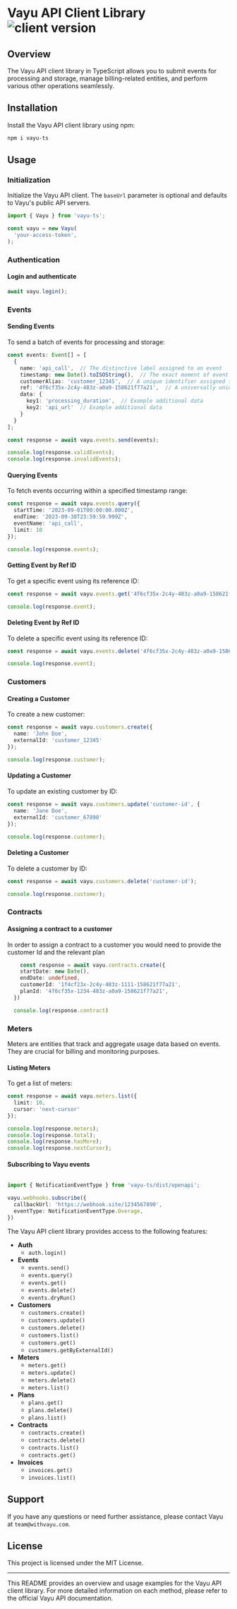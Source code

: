 # Vayu API Client Library ![client version](https://img.shields.io/npm/v/vayu-ts?label=Latest%20Version)

## Overview

The Vayu API client library in TypeScript allows you to submit events for processing and storage, manage billing-related entities, and perform various other operations seamlessly.

## Installation

Install the Vayu API client library using npm:

```bash
npm i vayu-ts
```

## Usage

### Initialization

Initialize the Vayu API client. The `baseUrl` parameter is optional and defaults to Vayu's public API servers.

```typescript
import { Vayu } from 'vayu-ts';

const vayu = new Vayu(
  'your-access-token',
);
```

### Authentication

#### Login and authenticate

```typescript
await vayu.login();
```

### Events

#### Sending Events

To send a batch of events for processing and storage:

```typescript
const events: Event[] = [
  {
    name: 'api_call',  // The distinctive label assigned to an event
    timestamp: new Date().toISOString(),  // The exact moment of event occurrence in ISO 8601 format
    customerAlias: 'customer_12345',  // A unique identifier assigned to each customer
    ref: '4f6cf35x-2c4y-483z-a0a9-158621f77a21',  // A universally unique identifier for each event
    data: {
      key1: 'processing_duration',  // Example additional data
      key2: 'api_url'  // Example additional data
    }
  }
];

const response = await vayu.events.send(events);

console.log(response.validEvents);
console.log(response.invalidEvents);
```

#### Querying Events

To fetch events occurring within a specified timestamp range:

```typescript
const response = await vayu.events.query({
  startTime: '2023-09-01T00:00:00.000Z',
  endTime: '2023-09-30T23:59:59.999Z',
  eventName: 'api_call',
  limit: 10
});

console.log(response.events);
```

#### Getting Event by Ref ID

To get a specific event using its reference ID:

```typescript
const response = await vayu.events.get('4f6cf35x-2c4y-483z-a0a9-158621f77a21');

console.log(response.event);
```

#### Deleting Event by Ref ID

To delete a specific event using its reference ID:

```typescript
const response = await vayu.events.delete('4f6cf35x-2c4y-483z-a0a9-158621f77a21');

console.log(response.event);
```

### Customers

#### Creating a Customer

To create a new customer:

```typescript
const response = await vayu.customers.create({
  name: 'John Doe',
  externalId: 'customer_12345'
});

console.log(response.customer);
```

#### Updating a Customer

To update an existing customer by ID:

```typescript
const response = await vayu.customers.update('customer-id', {
  name: 'Jane Doe',
  externalId: 'customer_67890'
});

console.log(response.customer);
```

#### Deleting a Customer

To delete a customer by ID:

```typescript
const response = await vayu.customers.delete('customer-id');

console.log(response.customer);
```

### Contracts

#### Assigning a contract to a customer

In order to assign a contract to a customer you would need to provide the customer Id and the relevant plan

```typescript
	const response = await vayu.contracts.create({
    startDate: new Date(),
    endDate: undefined,
    customerId: '1f4cf23x-2c4y-483z-1111-158621f77a21',
    planId: '4f6cf35x-1234-483z-a0a9-158621f77a21',
  })

  console.log(response.contract)
```

### Meters

Meters are entities that track and aggregate usage data based on events. They are crucial for billing and monitoring purposes.

#### Listing Meters

To get a list of meters:

```typescript
const response = await vayu.meters.list({
  limit: 10,
  cursor: 'next-cursor'
});

console.log(response.meters);
console.log(response.total);
console.log(response.hasMore);
console.log(response.nextCursor);
```

#### Subscribing to Vayu events

```typescript

import { NotificationEventType } from 'vayu-ts/dist/openapi';

vayu.webhooks.subscribe({
  callbackUrl: 'https://webhook.site/1234567890',
  eventType: NotificationEventType.Overage,
})
```

The Vayu API client library provides access to the following features:

- **Auth**
  - `auth.login()`
- **Events**
  - `events.send()`
  - `events.query()`
  - `events.get()`
  - `events.delete()`
  - `events.dryRun()`
- **Customers**
  - `customers.create()`
  - `customers.update()`
  - `customers.delete()`
  - `customers.list()`
  - `customers.get()`
  - `customers.getByExternalId()`
- **Meters**
  - `meters.get()`
  - `meters.update()`
  - `meters.delete()`
  - `meters.list()`
- **Plans**
  - `plans.get()`
  - `plans.delete()`
  - `plans.list()`
- **Contracts**
  - `contracts.create()`
  - `contracts.delete()`
  - `contracts.list()`
  - `contracts.get()`
- **Invoices**
  - `invoices.get()`
  - `invoices.list()`

## Support

If you have any questions or need further assistance, please contact Vayu at `team@withvayu.com`.

## License

This project is licensed under the MIT License.

---

This README provides an overview and usage examples for the Vayu API client library. For more detailed information on each method, please refer to the official Vayu API documentation.
